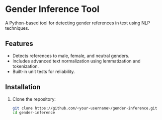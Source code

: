 # Gender Inference Tool

A Python-based tool for detecting gender references in text using NLP techniques.

## Features

- Detects references to male, female, and neutral genders.
- Includes advanced text normalization using lemmatization and tokenization.
- Built-in unit tests for reliability.

## Installation

1. Clone the repository:
   ```bash
   git clone https://github.com/<your-username>/gender-inference.git
   cd gender-inference

